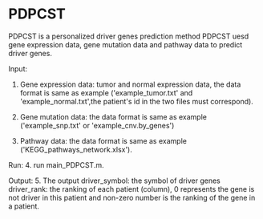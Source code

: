# PDPCST
PDPCST is a personalized driver genes prediction method
PDPCST uesd gene expression data, gene mutation data and pathway data to predict driver genes. 

Input:
1. Gene expression data: tumor and normal expression data, the data format is same as example
                        ('example_tumor.txt' and 'example_normal.txt',the patient's id in the two files must correspond).

2. Gene mutation data: the data format is same as example ('example_snp.txt' or 'example_cnv.by_genes')

3. Pathway data: the data format is same as example ('KEGG_pathways_network.xlsx'). 
                 

Run:
4. run main_PDPCST.m.

Output:
5. The output driver_symbol: the symbol of driver genes
              driver_rank: the ranking of each patient (column), 0 represents the gene is not driver in this patient and 
                           non-zero number is the ranking of the gene in a patient.
